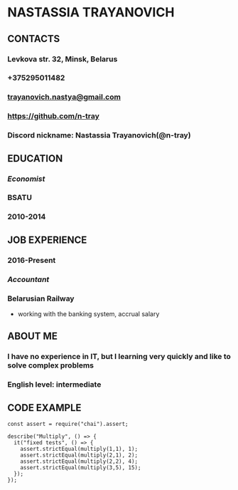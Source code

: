 # NASTASSIA __TRAYANOVICH__

## CONTACTS
### Levkova str. 32, Minsk, Belarus
### +375295011482
### trayanovich.nastya@gmail.com
### https://github.com/n-tray
### Discord nickname: Nastassia Trayanovich(@n-tray)


## EDUCATION
### __*Economist*__
### BSATU
### 2010-2014

## JOB EXPERIENCE
### 2016-Present
### __*Accountant*__
### Belarusian Railway
* working with the banking system, accrual salary

## ABOUT ME
### I have no experience in IT, but I learning very quickly and like to solve complex problems
### English level: intermediate
## CODE EXAMPLE
```
const assert = require("chai").assert;

describe("Multiply", () => {
  it("fixed tests", () => {
    assert.strictEqual(multiply(1,1), 1);
    assert.strictEqual(multiply(2,1), 2);
    assert.strictEqual(multiply(2,2), 4);
    assert.strictEqual(multiply(3,5), 15);   
  });
});
```
